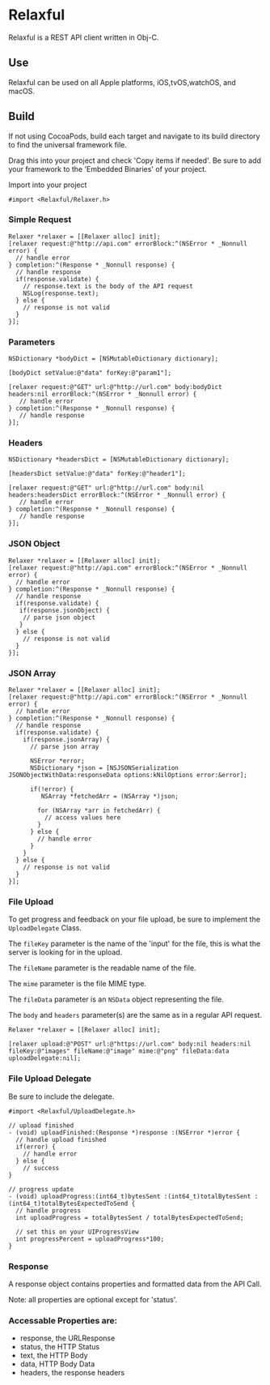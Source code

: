 # Relaxful

Relaxful is a REST API client written in Obj-C.

## Use

Relaxful can be used on all Apple platforms, iOS,tvOS,watchOS, and macOS.  

## Build

If not using CocoaPods, build each target and navigate to its build directory to find the universal framework file.

Drag this into your project and check 'Copy items if needed'.  Be sure to add your framework to the 'Embedded Binaries' of your project.  

Import into your project

```#import <Relaxful/Relaxer.h>```

### Simple Request

```obj-c
Relaxer *relaxer = [[Relaxer alloc] init];
[relaxer request:@"http://api.com" errorBlock:^(NSError * _Nonnull error) {
  // handle error
} completion:^(Response * _Nonnull response) {
  // handle response
  if(response.validate) {
    // response.text is the body of the API request
    NSLog(response.text);
  } else {
    // response is not valid
  }
}];
```

### Parameters

```obj-c
NSDictionary *bodyDict = [NSMutableDictionary dictionary];

[bodyDict setValue:@"data" forKey:@"param1"];

[relaxer request:@"GET" url:@"http://url.com" body:bodyDict headers:nil errorBlock:^(NSError * _Nonnull error) {
   // handle error     
} completion:^(Response * _Nonnull response) {
   // handle response
}];
```

### Headers

```obj-c
NSDictionary *headersDict = [NSMutableDictionary dictionary];

[headersDict setValue:@"data" forKey:@"header1"];

[relaxer request:@"GET" url:@"http://url.com" body:nil headers:headersDict errorBlock:^(NSError * _Nonnull error) {
   // handle error     
} completion:^(Response * _Nonnull response) {
   // handle response
}];
```

### JSON Object

```obj-c
Relaxer *relaxer = [[Relaxer alloc] init];
[relaxer request:@"http://api.com" errorBlock:^(NSError * _Nonnull error) {
  // handle error
} completion:^(Response * _Nonnull response) {
  // handle response
  if(response.validate) {
   if(response.jsonObject) {
    // parse json object
   }
  } else {
    // response is not valid
  }
}];
```

### JSON Array

```obj-c
Relaxer *relaxer = [[Relaxer alloc] init];
[relaxer request:@"http://api.com" errorBlock:^(NSError * _Nonnull error) {
  // handle error
} completion:^(Response * _Nonnull response) {
  // handle response
  if(response.validate) {
    if(response.jsonArray) {
      // parse json array
      
      NSError *error;
      NSDictionary *json = [NSJSONSerialization JSONObjectWithData:responseData options:kNilOptions error:&error];

      if(!error) {
         NSArray *fetchedArr = (NSArray *)json;

        for (NSArray *arr in fetchedArr) {
          // access values here
        }
      } else {
        // handle error
      }
    }
  } else {
    // response is not valid
  }
}];
```

### File Upload

To get progress and feedback on your file upload, be sure to implement the ```UploadDelegate``` Class.

The ```fileKey``` parameter is the name of the 'input' for the file, this is what the server is looking for in the upload.  

The ```fileName``` parameter is the readable name of the file.

The ```mime``` parameter is the file MIME type.

The ```fileData``` parameter is an ```NSData``` object representing the file.  

The ```body``` and ```headers``` parameter(s) are the same as in a regular API request. 

```obj-c
Relaxer *relaxer = [[Relaxer alloc] init];
 
[relaxer upload:@"POST" url:@"https://url.com" body:nil headers:nil fileKey:@"images" fileName:@"image" mime:@"png" fileData:data uploadDelegate:nil];
```

### File Upload Delegate

Be sure to include the delegate.  

```#import <Relaxful/UploadDelegate.h>```

```obj-c
// upload finished
- (void) uploadFinished:(Response *)response :(NSError *)error {
  // handle upload finished
  if(error) {
    // handle error
  } else {
    // success
}

// progress update
- (void) uploadProgress:(int64_t)bytesSent :(int64_t)totalBytesSent :(int64_t)totalBytesExpectedToSend {
  // handle progress
  int uploadProgress = totalBytesSent / totalBytesExpectedToSend;
    
  // set this on your UIProgressView
  int progressPercent = uploadProgress*100;
}

```

### Response

A response object contains properties and formatted data from the API Call.

Note: all properties are optional except for 'status'.

### Accessable Properties are:

- response, the URLResponse
- status, the HTTP Status
- text, the HTTP Body
- data, HTTP Body Data
- headers, the response headers
